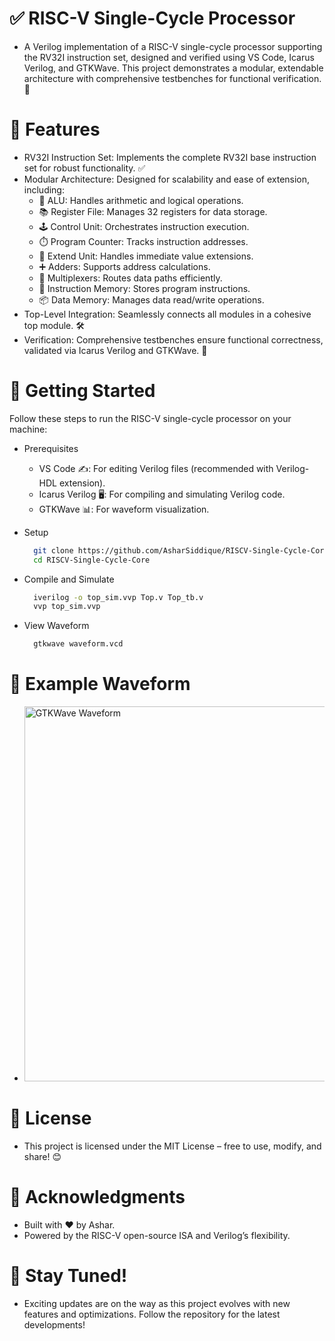 # ✅ RISC-V Single-Cycle Processor

- A Verilog implementation of a RISC-V single-cycle processor supporting the RV32I instruction set, designed and verified using VS Code, Icarus Verilog, and GTKWave. This project demonstrates a modular, extendable architecture with comprehensive testbenches for functional verification. 📡

# 🎯 Features

- RV32I Instruction Set: Implements the complete RV32I base instruction set for robust functionality. ✅
- Modular Architecture: Designed for scalability and ease of extension, including:
  - 🔢 ALU: Handles arithmetic and logical operations.
  - 📚 Register File: Manages 32 registers for data storage.
  - 🕹️ Control Unit: Orchestrates instruction execution.
  - ⏱️ Program Counter: Tracks instruction addresses.
  - 🔄 Extend Unit: Handles immediate value extensions.
  - ➕ Adders: Supports address calculations.
  - 🔀 Multiplexers: Routes data paths efficiently.
  - 💾 Instruction Memory: Stores program instructions.
  - 📦 Data Memory: Manages data read/write operations.
- Top-Level Integration: Seamlessly connects all modules in a cohesive top module. 🛠️
- Verification: Comprehensive testbenches ensure functional correctness, validated via Icarus Verilog and GTKWave. 🧪


# 🚀 Getting Started
Follow these steps to run the RISC-V single-cycle processor on your machine:

- Prerequisites
  - VS Code ✍️: For editing Verilog files (recommended with Verilog-HDL extension).
  - Icarus Verilog 🖥️: For compiling and simulating Verilog code.
  - GTKWave 📊: For waveform visualization.

- Setup
  ```bash
    git clone https://github.com/AsharSiddique/RISCV-Single-Cycle-Core.git
    cd RISCV-Single-Cycle-Core

- Compile and Simulate
  ```bash
    iverilog -o top_sim.vvp Top.v Top_tb.v
    vvp top_sim.vvp

- View Waveform
  ```bash
    gtkwave waveform.vcd

# 🌊 Example Waveform

- <img width="600" alt="GTKWave Waveform" src="https://github.com/user-attachments/assets/219bd5ef-1932-4be5-99e4-1ed83628a141">

# 📜 License
- This project is licensed under the MIT License – free to use, modify, and share! 😊

# 🙌 Acknowledgments
- Built with ❤️ by Ashar.
- Powered by the RISC-V open-source ISA and Verilog’s flexibility.

# 📢 Stay Tuned!

- Exciting updates are on the way as this project evolves with new features and optimizations. Follow the repository for the latest developments!
